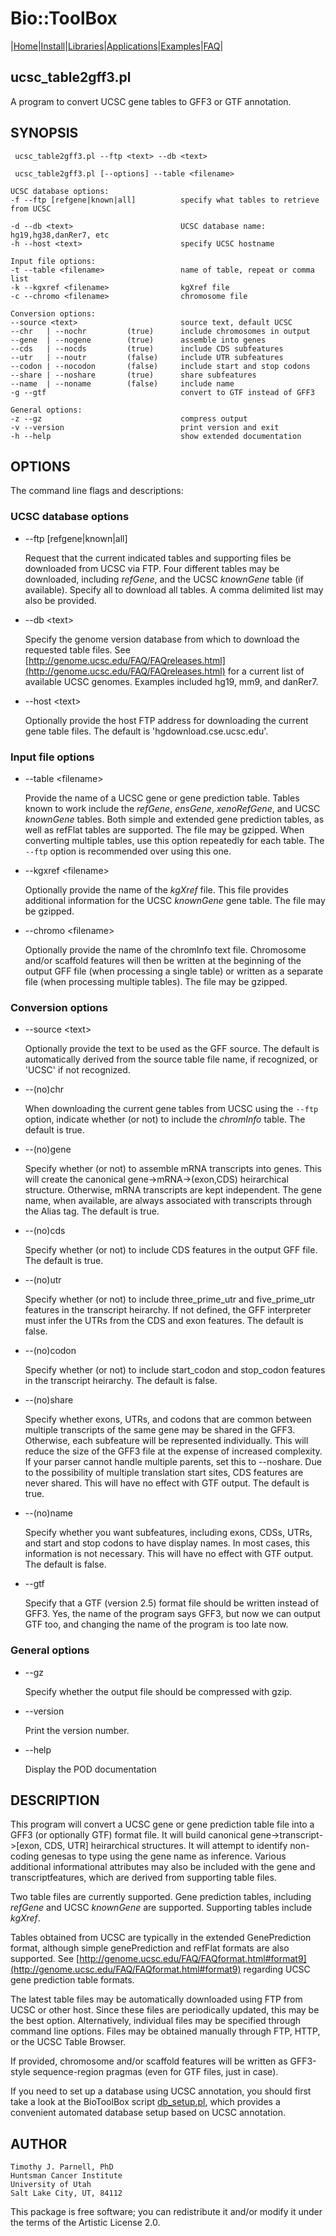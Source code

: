 # Bio::ToolBox

|[Home](ReadMe.md)|[Install](AdvancedInstallation.md)|[Libraries](Libraries.md)|[Applications](Applications.md)|[Examples](Examples.md)|[FAQ](FAQ.md)|

## ucsc\_table2gff3.pl

A program to convert UCSC gene tables to GFF3 or GTF annotation.

## SYNOPSIS

     ucsc_table2gff3.pl --ftp <text> --db <text>
     
     ucsc_table2gff3.pl [--options] --table <filename>
    
    UCSC database options:
    -f --ftp [refgene|known|all]          specify what tables to retrieve from UCSC
              
    -d --db <text>                        UCSC database name: hg19,hg38,danRer7, etc
    -h --host <text>                      specify UCSC hostname
    
    Input file options:
    -t --table <filename>                 name of table, repeat or comma list
    -k --kgxref <filename>                kgXref file
    -c --chromo <filename>                chromosome file
    
    Conversion options:
    --source <text>                       source text, default UCSC
    --chr   | --nochr         (true)      include chromosomes in output
    --gene  | --nogene        (true)      assemble into genes
    --cds   | --nocds         (true)      include CDS subfeatures
    --utr   | --noutr         (false)     include UTR subfeatures
    --codon | --nocodon       (false)     include start and stop codons
    --share | --noshare       (true)      share subfeatures
    --name  | --noname        (false)     include name
    -g --gtf                              convert to GTF instead of GFF3
    
    General options:
    -z --gz                               compress output
    -v --version                          print version and exit
    -h --help                             show extended documentation

## OPTIONS

The command line flags and descriptions:

### UCSC database options

- --ftp \[refgene|known|all\]

    Request that the current indicated tables and supporting files be 
    downloaded from UCSC via FTP. Four different tables may be downloaded, 
    including _refGene_, and the UCSC _knownGene_ table (if available). 
    Specify all to download all tables. A comma delimited list may also 
    be provided.

- --db &lt;text>

    Specify the genome version database from which to download the requested 
    table files. See [http://genome.ucsc.edu/FAQ/FAQreleases.html](http://genome.ucsc.edu/FAQ/FAQreleases.html) for a 
    current list of available UCSC genomes. Examples included hg19, mm9, and 
    danRer7.

- --host &lt;text>

    Optionally provide the host FTP address for downloading the current 
    gene table files. The default is 'hgdownload.cse.ucsc.edu'.

### Input file options

- --table &lt;filename>

    Provide the name of a UCSC gene or gene prediction table. Tables known 
    to work include the _refGene_, _ensGene_, _xenoRefGene_, and UCSC 
    _knownGene_ tables. Both simple and extended gene prediction tables, as 
    well as refFlat tables are supported. The file may be gzipped. When 
    converting multiple tables, use this option repeatedly for each table. 
    The `--ftp` option is recommended over using this one.

- --kgxref &lt;filename>

    Optionally provide the name of the _kgXref_ file. This file 
    provides additional information for the UCSC _knownGene_ gene table.
    The file may be gzipped.

- --chromo &lt;filename>

    Optionally provide the name of the chromInfo text file. Chromosome 
    and/or scaffold features will then be written at the beginning of the 
    output GFF file (when processing a single table) or written as a 
    separate file (when processing multiple tables). The file may be gzipped.

### Conversion options

- --source &lt;text>

    Optionally provide the text to be used as the GFF source. The default is 
    automatically derived from the source table file name, if recognized, or 
    'UCSC' if not recognized.

- --(no)chr

    When downloading the current gene tables from UCSC using the `--ftp` 
    option, indicate whether (or not) to include the _chromInfo_ table. 
    The default is true. 

- --(no)gene

    Specify whether (or not) to assemble mRNA transcripts into genes. This 
    will create the canonical gene->mRNA->(exon,CDS) heirarchical 
    structure. Otherwise, mRNA transcripts are kept independent. The gene name, 
    when available, are always associated with transcripts through the Alias 
    tag. The default is true.

- --(no)cds

    Specify whether (or not) to include CDS features in the output GFF file. 
    The default is true.

- --(no)utr

    Specify whether (or not) to include three\_prime\_utr and five\_prime\_utr 
    features in the transcript heirarchy. If not defined, the GFF interpreter 
    must infer the UTRs from the CDS and exon features. The default is false.

- --(no)codon

    Specify whether (or not) to include start\_codon and stop\_codon features 
    in the transcript heirarchy. The default is false.

- --(no)share

    Specify whether exons, UTRs, and codons that are common between multiple 
    transcripts of the same gene may be shared in the GFF3. Otherwise, each 
    subfeature will be represented individually. This will reduce the size of 
    the GFF3 file at the expense of increased complexity. If your parser 
    cannot handle multiple parents, set this to --noshare. Due to the 
    possibility of multiple translation start sites, CDS features are never 
    shared. This will have no effect with GTF output. The default is true. 

- --(no)name

    Specify whether you want subfeatures, including exons, CDSs, UTRs, and 
    start and stop codons to have display names. In most cases, this 
    information is not necessary. This will have no effect with GTF output. 
    The default is false.

- --gtf

    Specify that a GTF (version 2.5) format file should be written instead of 
    GFF3. Yes, the name of the program says GFF3, but now we can output GTF 
    too, and changing the name of the program is too late now.

### General options

- --gz

    Specify whether the output file should be compressed with gzip.

- --version

    Print the version number.

- --help

    Display the POD documentation

## DESCRIPTION

This program will convert a UCSC gene or gene prediction table file into a
GFF3 (or optionally GTF) format file. It will build canonical 
gene->transcript->\[exon, CDS, UTR\] heirarchical structures. It will 
attempt to identify non-coding genesas to type using the gene name as inference. 
Various additional informational attributes may also be included with the gene 
and transcriptfeatures, which are derived from supporting table files.

Two table files are currently supported. Gene prediction tables, including 
_refGene_ and UCSC _knownGene_ are supported. Supporting tables include 
_kgXref_. 

Tables obtained from UCSC are typically in the extended GenePrediction 
format, although simple genePrediction and refFlat formats are also 
supported. See [http://genome.ucsc.edu/FAQ/FAQformat.html#format9](http://genome.ucsc.edu/FAQ/FAQformat.html#format9) regarding
UCSC gene prediction table formats. 

The latest table files may be automatically downloaded using FTP from 
UCSC or other host. Since these files are periodically updated, this may 
be the best option. Alternatively, individual files may be specified 
through command line options. Files may be obtained manually through FTP, 
HTTP, or the UCSC Table Browser. 

If provided, chromosome and/or scaffold features will be written as GFF3-style 
sequence-region pragmas (even for GTF files, just in case).

If you need to set up a database using UCSC annotation, you should first 
take a look at the BioToolBox script [db\_setup.pl](https://metacpan.org/pod/db_setup.pl), which provides a 
convenient automated database setup based on UCSC annotation.  

## AUTHOR

    Timothy J. Parnell, PhD
    Huntsman Cancer Institute
    University of Utah
    Salt Lake City, UT, 84112

This package is free software; you can redistribute it and/or modify
it under the terms of the Artistic License 2.0.  
